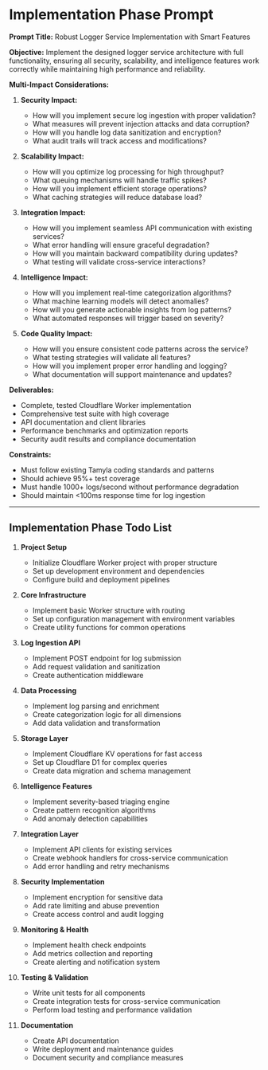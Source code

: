 # Implementation Phase Prompt

**Prompt Title:** Robust Logger Service Implementation with Smart Features

**Objective:** Implement the designed logger service architecture with full functionality, ensuring all security, scalability, and intelligence features work correctly while maintaining high performance and reliability.

**Multi-Impact Considerations:**

1. **Security Impact:**
   - How will you implement secure log ingestion with proper validation?
   - What measures will prevent injection attacks and data corruption?
   - How will you handle log data sanitization and encryption?
   - What audit trails will track access and modifications?

2. **Scalability Impact:**
   - How will you optimize log processing for high throughput?
   - What queuing mechanisms will handle traffic spikes?
   - How will you implement efficient storage operations?
   - What caching strategies will reduce database load?

3. **Integration Impact:**
   - How will you implement seamless API communication with existing services?
   - What error handling will ensure graceful degradation?
   - How will you maintain backward compatibility during updates?
   - What testing will validate cross-service interactions?

4. **Intelligence Impact:**
   - How will you implement real-time categorization algorithms?
   - What machine learning models will detect anomalies?
   - How will you generate actionable insights from log patterns?
   - What automated responses will trigger based on severity?

5. **Code Quality Impact:**
   - How will you ensure consistent code patterns across the service?
   - What testing strategies will validate all features?
   - How will you implement proper error handling and logging?
   - What documentation will support maintenance and updates?

**Deliverables:**
- Complete, tested Cloudflare Worker implementation
- Comprehensive test suite with high coverage
- API documentation and client libraries
- Performance benchmarks and optimization reports
- Security audit results and compliance documentation

**Constraints:**
- Must follow existing Tamyla coding standards and patterns
- Should achieve 95%+ test coverage
- Must handle 1000+ logs/second without performance degradation
- Should maintain <100ms response time for log ingestion

---

## Implementation Phase Todo List

1. **Project Setup**
   - Initialize Cloudflare Worker project with proper structure
   - Set up development environment and dependencies
   - Configure build and deployment pipelines

2. **Core Infrastructure**
   - Implement basic Worker structure with routing
   - Set up configuration management with environment variables
   - Create utility functions for common operations

3. **Log Ingestion API**
   - Implement POST endpoint for log submission
   - Add request validation and sanitization
   - Create authentication middleware

4. **Data Processing**
   - Implement log parsing and enrichment
   - Create categorization logic for all dimensions
   - Add data validation and transformation

5. **Storage Layer**
   - Implement Cloudflare KV operations for fast access
   - Set up Cloudflare D1 for complex queries
   - Create data migration and schema management

6. **Intelligence Features**
   - Implement severity-based triaging engine
   - Create pattern recognition algorithms
   - Add anomaly detection capabilities

7. **Integration Layer**
   - Implement API clients for existing services
   - Create webhook handlers for cross-service communication
   - Add error handling and retry mechanisms

8. **Security Implementation**
   - Implement encryption for sensitive data
   - Add rate limiting and abuse prevention
   - Create access control and audit logging

9. **Monitoring & Health**
   - Implement health check endpoints
   - Add metrics collection and reporting
   - Create alerting and notification system

10. **Testing & Validation**
    - Write unit tests for all components
    - Create integration tests for cross-service communication
    - Perform load testing and performance validation

11. **Documentation**
    - Create API documentation
    - Write deployment and maintenance guides
    - Document security and compliance measures